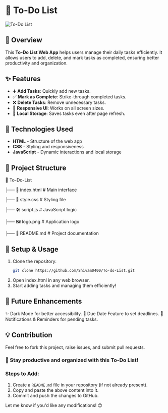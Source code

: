 # 📝 To-Do List  

![To-Do List](logo.png)  

## 📌 Overview  
This **To-Do List Web App** helps users manage their daily tasks efficiently. It allows users to add, delete, and mark tasks as completed, ensuring better productivity and organization.  

## ✨ Features  
- ➕ **Add Tasks**: Quickly add new tasks.  
- ✅ **Mark as Complete**: Strike-through completed tasks.  
- ❌ **Delete Tasks**: Remove unnecessary tasks.  
- 🎨 **Responsive UI**: Works on all screen sizes.  
- 🔄 **Local Storage**: Saves tasks even after page refresh.  

## 🚀 Technologies Used  
- **HTML** - Structure of the web app  
- **CSS** - Styling and responsiveness  
- **JavaScript** - Dynamic interactions and local storage  

## 📂 Project Structure  
📁 To-Do-List

├── 📜 index.html # Main interface

├── 🎨 style.css # Styling file

├── 🛠️ script.js # JavaScript logic

├── 🖼️ logo.png # Application logo

├── 📜 README.md # Project documentation

## 🔧 Setup & Usage  
1. Clone the repository:  
   ```bash
   git clone https://github.com/Shivam0400/To-do-List.git
2. Open index.html in any web browser.
3. Start adding tasks and managing them efficiently!
   
## 🎯 Future Enhancements
✨ Dark Mode for better accessibility.
📅 Due Date Feature to set deadlines.
🔔 Notifications & Reminders for pending tasks.

## 💡 Contribution
Feel free to fork this project, raise issues, and submit pull requests.

### 🚀 Stay productive and organized with this To-Do List!


### Steps to Add:  
1. Create a `README.md` file in your repository (if not already present).  
2. Copy and paste the above content into it.  
3. Commit and push the changes to GitHub.  

Let me know if you'd like any modifications! 😊

